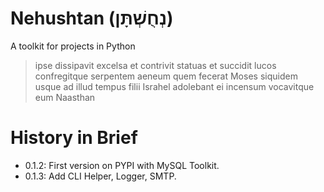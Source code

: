 # Nehushtan (נְחֻשְׁתָּן)

A toolkit for projects in Python

> ipse dissipavit excelsa et contrivit statuas et succidit lucos confregitque serpentem aeneum quem fecerat Moses siquidem usque ad illud tempus filii Israhel adolebant ei incensum vocavitque eum Naasthan

# History in Brief

* 0.1.2: First version on PYPI with MySQL Toolkit.
* 0.1.3: Add CLI Helper, Logger, SMTP.